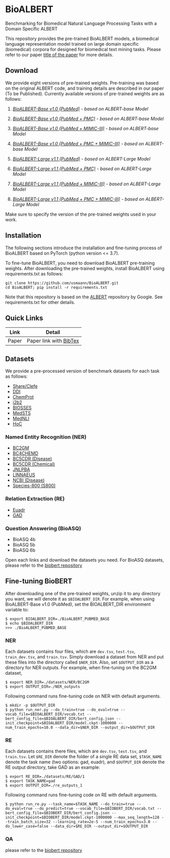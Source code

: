 # BioALBERT
Benchmarking for Biomedical Natural Language Processing Tasks with a Domain Specific ALBERT


This repository provides the pre-trained BioALBERT models, a biomedical language representation model trained on large domain specific (biomedical) corpora for designed for biomedical text mining tasks. Please refer to our paper [title of the paper](links) for more details.


## Download

We provide eight versions of pre-trained weights. Pre-training was based on the original ALBERT code, and training details are described in our paper (To be Published). Currently available versions of pre-trained weights are as follows:

1) *[BioALBERT-Base v1.0 (PubMed)](https://drive.google.com/file/d/1sCU1vvSOWoWVAkOoWGUC3ZKraItLIoXD/view?usp=sharing) - based on ALBERT-base Model*

2) *[BioALBERT-Base v1.0 (PubMed + PMC)](https://drive.google.com/file/d/1N2UekXKNqhbjQLbtipsm8rNPcaFEG-2I/view?usp=sharing) - based on ALBERT-base Model*
 
3) *[BioALBERT-Base v1.0 (PubMed + MIMIC-III)](https://drive.google.com/file/d/1t9XUVMxEfRzVYU0M99NB9PIPSZWAFX4V/view?usp=sharing) - based on ALBERT-base Model*

4) *[BioALBERT-Base v1.0 (PubMed + PMC + MIMIC-III)](https://drive.google.com/file/d/1SIBd_-GETHhMiZ7BgMdDPEUDjOjtN_bH/view?usp=sharing) - based on ALBERT-base Model*

5) *[BioALBERT-Large v1.1 (PubMed)](https://drive.google.com/file/d/1uX5w8yaMyJta3Nit_3ayrL16tE-dO8Ew/view?usp=sharing) - based on ALBERT-Large Model*

6) *[BioALBERT-Large v1.1 (PubMed + PMC)](https://drive.google.com/file/d/1WJp7KbWXPa-3QWpsXcN95smY6V2RRbcX/view?usp=sharing) - based on ALBERT-Large Model*

7) *[BioALBERT-Large v1.1 (PubMed + MIMIC-III)](https://drive.google.com/file/d/1mZeW_0iQsCSIn86cW_XduaGnVtNGGXYp/view?usp=sharing) - based on ALBERT-Large Model*

8) *[BioALBERT-Large v1.1 (PubMed + PMC + MIMIC-III)](https://drive.google.com/file/d/16KRtHf8Meze2Hcc4vK_GUNhG-9LY6_6P/view?usp=sharing) - based on ALBERT-Large Model*


Make sure to specify the version of the pre-trained weights used in your work. 


## Installation

The following sections introduce the installation and fine-tuning process of BioALBERT based on PyTorch (python version <= 3.7).

To fine-tune BioALBERT, you need to download BioALBERT pre-training weights. After downloading the pre-trained weights, install BioALBERT using requirements.txt as follows:

```
git clone https://github.com/usmaann/BioALBERT.git
cd BioALBERT; pip install -r requirements.txt

```
Note that this repository is based on the [ALBERT](https://github.com/google-research/albert) repository by Google. See requirements.txt for other details.

## Quick Links

| Link | Detail |
| --- | --- |
| Paper | Paper link with [BibTex]() |


## Datasets

We provide a pre-processed version of benchmark datasets for each task as follows:

* [Share/Clefe](https://drive.google.com/drive/folders/1zAki8Xuw49QBRWW82w2bXvfjbfDCWrtz?usp=sharing)
* [DDI](https://drive.google.com/drive/folders/1LK1j3oJitxgAUt9W1CkB7IEwY0spePiY?usp=sharing)
* [ChemProt](https://drive.google.com/drive/folders/1iWAgFtAHowflx7_MTA9wttnoKh_W1C5U?usp=sharing)
* [i2b2](https://drive.google.com/drive/folders/1Yv4LioykzMlZoUVo3UuGfunGhiAUwmCr?usp=sharing)
* [BIOSSES](https://drive.google.com/drive/folders/1dJm2cU2hZHlx9-3ZnfJo-dhCvPVYXkcJ?usp=sharing)
* [MedSTS](https://drive.google.com/drive/folders/1X5l2IEYVKGMMQFNwQjlGPEOhzncZl0Lw?usp=sharing)
* [MedNLI](https://drive.google.com/drive/folders/1ej9G-m8ceIaP0INkWsw0rvJNSLso5HzW?usp=sharing)
* [HoC](https://drive.google.com/drive/folders/1_IlZzKnrfnvr2KVoOe40STaqzMRXFd7T?usp=sharing)

### Named Entity Recognition (NER)
* [BC2GM](https://drive.google.com/drive/folders/130ei5___99HkOoaHg9KJhveC7sJM1Zw4?usp=sharing)
* [BC4CHEMD](https://drive.google.com/drive/folders/1gASQyQoDtt7Ss2vXyTvR6EwdGzfFBXuJ?usp=sharing)
* [BC5CDR (Disease)](https://drive.google.com/drive/folders/1BtEDXwj1bwSZfes8w-4S9mIZLdjTC4nj?usp=sharing)
* [BC5CDR (Chemical)](https://drive.google.com/drive/folders/1b_C-vuOZ7ae1qUeuXZJhdyRSrWgygVMS?usp=sharing)
* [JNLPBA](https://drive.google.com/drive/folders/1SMm-cY2XxKsyHvcIR2teNt97N-3zYaXc?usp=sharing)
* [LINNAEUS](https://drive.google.com/drive/folders/1jQEgdQAdRweoh6vHSYeEOwya7w1VDg2p?usp=sharing)
* [NCBI (Disease)](https://drive.google.com/drive/folders/1ESm_CF3cU0ZbKP2N8uXiMHz8wKARm-KW?usp=sharing)
* [Species-800 (S800)](https://drive.google.com/drive/folders/1s2k1e7hnW1f9kHOv2AIEfZyL0c0SIBfT?usp=sharing)

### Relation Extraction (RE)
* [Euadr](https://drive.google.com/drive/folders/1XuiG7W93Nce4cDlD8eAnenB7T4pBoXCs?usp=sharing)
* [GAD](https://drive.google.com/drive/folders/1dFc8eEqrtkf1Nt8etaz3I4WyswUQT9C8?usp=sharing)

### Question Answering (BioASQ)
* BioASQ 4b
* BioASQ 5b
* BioASQ 6b

Open each links and download the datasets you need. For BioASQ datasets, please refer to the [biobert repository](https://github.com/dmis-lab/biobert#datasets)


## Fine-tuning BioBERT

After downloading one of the pre-trained weights, unzip it to any directory you want, we will denote it as ``` $BIOALBERT_DIR ```. For example, when using BioALBERT-Base v1.0 (PubMed), set the BIOALBERT_DIR environment variable to:

```
$ export BIOALBERT_DIR=./BioALBERT_PUBMED_BASE
$ echo $BIOALBERT_DIR
>>> ./BioALBERT_PUBMED_BASE
```

### NER
Each datasets contains four files, which are ```dev.tsv```, ```test.tsv```, ```train_dev.tsv```, and ```train.tsv```. Simply download a dataset from NER and put these files into the directory called ```$NER_DIR```. Also, set ```$OUTPUT_DIR``` as a directory for NER outputs. For example, when fine-tuning on the BC2GM dataset,

```
$ export NER_DIR=./datasets/NER/BC2GM
$ export OUTPUT_DIR=./NER_outputs
```
Following command runs fine-tuning code on NER with default arguments.

```
$ mkdir -p $OUTPUT_DIR
$ python run_ner.py --do_train=true --do_eval=true --vocab_file=$BIOALBERT_DIR/vocab.txt --bert_config_file=$BIOALBERT_DIR/bert_config.json --init_checkpoint=$BIOALBERT_DIR/model.ckpt-1000000 --num_train_epochs=10.0 --data_dir=$NER_DIR --output_dir=$OUTPUT_DIR
```

### RE
Each datasets contains there files, which are ```dev.tsv```, ```test.tsv```, and ```train.tsv```. Let ```$RE_DIR``` denote the folder of a single RE data set, ```$TASK_NAME``` denote the task name (two options: gad, euadr), and ```$OUTPUT_DIR``` denote the RE output directory, take GAD as an example:

```
$ export RE_DIR=./datasets/RE/GAD/1
$ export TASK_NAME=gad
$ export OUTPUT_DIR=./re_outputs_1
```
Following command runs fine-tuning code on RE with default arguments.

```
$ python run_re.py --task_name=$TASK_NAME --do_train=true --do_eval=true --do_predict=true --vocab_file=$BIOBERT_DIR/vocab.txt --bert_config_file=$BIOBERT_DIR/bert_config.json --init_checkpoint=$BIOBERT_DIR/model.ckpt-1000000 --max_seq_length=128 --train_batch_size=32 --learning_rate=2e-5 --num_train_epochs=3.0 --do_lower_case=false --data_dir=$RE_DIR --output_dir=$OUTPUT_DIR
```

### QA

please refer to the [biobert repository](https://github.com/dmis-lab/biobert#question-answering-qa)



